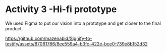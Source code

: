 # Activity 3 -Hi-fi prototype
We used Figma to put our vision into a prototype and get closer to the final product. 

https://github.com/mazenabid/Signify-to-testify/assets/87061766/8ee559a4-b3fc-422e-bce0-739e8b152d32
